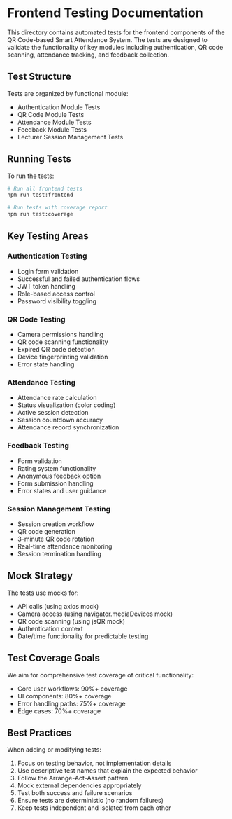 # Frontend Testing Documentation

This directory contains automated tests for the frontend components of the QR Code-based Smart Attendance System. The tests are designed to validate the functionality of key modules including authentication, QR code scanning, attendance tracking, and feedback collection.

## Test Structure

Tests are organized by functional module:
- Authentication Module Tests
- QR Code Module Tests
- Attendance Module Tests
- Feedback Module Tests
- Lecturer Session Management Tests

## Running Tests

To run the tests:

```bash
# Run all frontend tests
npm run test:frontend

# Run tests with coverage report
npm run test:coverage
```

## Key Testing Areas

### Authentication Testing
- Login form validation
- Successful and failed authentication flows
- JWT token handling
- Role-based access control
- Password visibility toggling

### QR Code Testing
- Camera permissions handling
- QR code scanning functionality
- Expired QR code detection
- Device fingerprinting validation
- Error state handling

### Attendance Testing
- Attendance rate calculation
- Status visualization (color coding)
- Active session detection
- Session countdown accuracy
- Attendance record synchronization

### Feedback Testing
- Form validation
- Rating system functionality
- Anonymous feedback option
- Form submission handling
- Error states and user guidance

### Session Management Testing
- Session creation workflow
- QR code generation
- 3-minute QR code rotation
- Real-time attendance monitoring
- Session termination handling

## Mock Strategy

The tests use mocks for:
- API calls (using axios mock)
- Camera access (using navigator.mediaDevices mock)
- QR code scanning (using jsQR mock)
- Authentication context
- Date/time functionality for predictable testing

## Test Coverage Goals

We aim for comprehensive test coverage of critical functionality:
- Core user workflows: 90%+ coverage
- UI components: 80%+ coverage
- Error handling paths: 75%+ coverage
- Edge cases: 70%+ coverage

## Best Practices

When adding or modifying tests:
1. Focus on testing behavior, not implementation details
2. Use descriptive test names that explain the expected behavior
3. Follow the Arrange-Act-Assert pattern
4. Mock external dependencies appropriately
5. Test both success and failure scenarios
6. Ensure tests are deterministic (no random failures)
7. Keep tests independent and isolated from each other
